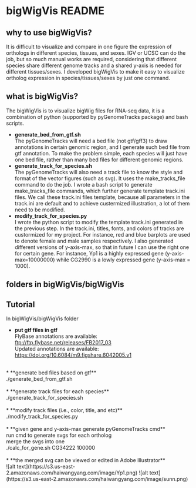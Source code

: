 # bigWigVis README
## why to use bigWigVis?
It is difficult to visualize and compare in one figure the expression of orthologs in different species, tissues, and sexes. IGV or UCSC can do the job, but so much manual works are required, considering that different species share different genome tracks and a shared y-axis is needed for different tissues/sexes. I developed bigWigVis to make it easy to visualize ortholog expression in species/tissues/sexes by just one command.<br> 
## what is bigWigVis?
The bigWigVis is to visualize bigWig files for RNA-seq data, it is a combination of python (supported by pyGenomeTracks package) and bash scripts. 
* **generate_bed_from_gtf.sh**<br>
The pyGenomeTracks will need a bed file (not gtf/gff3) to draw annotations in certain genomic region, and I generate such bed file from gtf annotation.  To make the problem simple, each species will just have one bed file, rather than many bed files for different genomic regions.
* **generate_track_for_species.sh**<br>
The pyGenomeTracks will also need a track file to know the style and format of the vector figures (such as svg). It uses the make_tracks_file command to do the job.  I wrote a bash script to generate make_tracks_file commands, which further generate template track.ini files.  We call these track.ini files template, because all parameters in the track.ini are default and to achieve custermized illustration, a lot of them need to be modified.
* **modify_track_for_species.py**<br>
I wrote the python script to modify the template track.ini generated in the previous step.  In the track.ini, titles, fonts, and colors of tracks are custormized for my project. For instance, red and blue barplots are used to denote female and male samples respectively. I also generated different versions of y-axis-max, so that in future I can use the right one for certain gene. For instance, Yp1 is a highly expressed gene (y-axis-max=10000000) while CG2990 is a lowly expressed gene (y-axis-max = 1000).

## folders in bigWigVis/bigWigVis

## Tutorial
In bigWigVis/bigWigVis folder
* **put gtf files in gtf**<br>
FlyBase annotations are available:<br>
ftp://ftp.flybase.net/releases/FB2017_03<br>
Updated annotations are available:<br>
https://doi.org/10.6084/m9.figshare.6042005.v1<br>
<br>
* **generate bed files based on gtf**<br>
./generate_bed_from_gtf.sh<br>
<br>
* **generate track files for each species**<br>
./generate_track_for_species.sh<br>
<br>
* **modify track files (i.e., color, title, and etc)**<br>
./modify_track_for_species.py<br>
<br>
* **given gene and y-axis-max generate pyGenomeTracks cmd**<br>
run cmd to generate svgs for each ortholog<br>
merge the svgs into one<br>
./calc_for_gene.sh CG34222 100000<br>
<br>
* **the merged svg can be viewed or edited in Adobe Illustrator**<br>
![alt text](https://s3.us-east-2.amazonaws.com/haiwangyang.com/image/Yp1.png)
![alt text](https://s3.us-east-2.amazonaws.com/haiwangyang.com/image/sunn.png)
